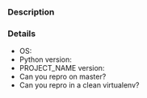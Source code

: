 ### Description



### Details

* OS:
* Python version:
* PROJECT_NAME version:
* Can you repro on master?
* Can you repro in a clean virtualenv?
